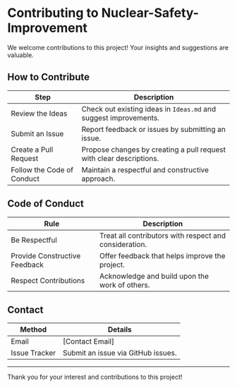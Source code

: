 # Contributing to Nuclear-Safety-Improvement

We welcome contributions to this project! Your insights and suggestions are valuable.

## How to Contribute

| Step                        | Description                                                    |
|-----------------------------|----------------------------------------------------------------|
| Review the Ideas            | Check out existing ideas in `Ideas.md` and suggest improvements. |
| Submit an Issue             | Report feedback or issues by submitting an issue.              |
| Create a Pull Request       | Propose changes by creating a pull request with clear descriptions. |
| Follow the Code of Conduct  | Maintain a respectful and constructive approach.               |

## Code of Conduct

| Rule                           | Description                                               |
|--------------------------------|-----------------------------------------------------------|
| Be Respectful                  | Treat all contributors with respect and consideration.   |
| Provide Constructive Feedback  | Offer feedback that helps improve the project.           |
| Respect Contributions          | Acknowledge and build upon the work of others.           |

## Contact

| Method                  | Details              |
|-------------------------|----------------------|
| Email                   | [Contact Email]      |
| Issue Tracker           | Submit an issue via GitHub issues. |

---

Thank you for your interest and contributions to this project!
